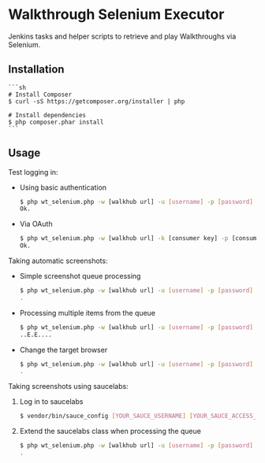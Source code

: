 Walkthrough Selenium Executor
=============================
Jenkins tasks and helper scripts to retrieve and play Walkthroughs via Selenium.

Installation
-------------
    ```sh
    # Install Composer
    $ curl -sS https://getcomposer.org/installer | php

    # Install dependencies
    $ php composer.phar install
    ```

Usage
-----

Test logging in:

* Using basic authentication
    ```sh
    $ php wt_selenium.php -w [walkhub url] -u [username] -p [password] status
    Ok.
    ```
* Via OAuth
    ```sh
    $ php wt_selenium.php -w [walkhub url] -k [consumer key] -p [consumer secret] process_queue
    Ok.
    ```

Taking automatic screenshots:

* Simple screenshot queue processing
    ```sh
    $ php wt_selenium.php -w [walkhub url] -u [username] -p [password] process_queue
    .
    ```
* Processing multiple items from the queue
    ```sh
    $ php wt_selenium.php -w [walkhub url] -u [username] -p [password] -l [number of items to process] process_queue
    ..E.E....
    ```
* Change the target browser
    ```sh
    $ php wt_selenium.php -w [walkhub url] -u [username] -p [password] -b [browser string] process_queue
    .
    ```
    
Taking screenshots using saucelabs:

1. Log in to saucelabs
    ```sh
    $ vendor/bin/sauce_config [YOUR_SAUCE_USERNAME] [YOUR_SAUCE_ACCESS_KEY]
    ```
    
2. Extend the saucelabs class when processing the queue
    ```sh
    $ php wt_selenium.php -w [walkhub url] -u [username] -p [password] -e "Sauce\Sausage\WebDriverTestCase" process_queue
    .
    ```